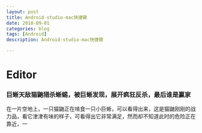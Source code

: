 ```yaml
---
layout: post
title: Android-studio-mac快捷键
date: 2018-09-01
categories: blog
tags: [Android]
description: Android-studio-mac快捷键

---
```


# Editor


### 巨蜥天敌猫鼬猎杀蜥蜴，被巨蜥发现，展开疯狂反杀，最后谁是赢家
在一片空地上，一只猫鼬正在啃食一只小巨蜥，可以看得出来，这是猫鼬刚刚的战力品，看它津津有味的样子，可看得出它非常满足，然而却不知道此时的危险正在靠近，一

